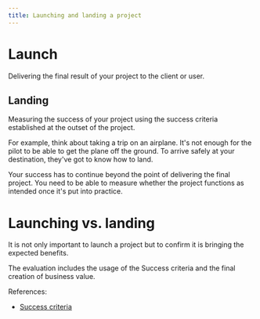 ```yaml
---
title: Launching and landing a project
---
```



# Launch
Delivering the final result of your project to the client or user. 

## Landing
Measuring the success of your project using the success criteria established at the outset of the project.

For example, think about taking a trip on an airplane. It's not enough for the pilot to be able to get the plane off the ground. To arrive safely at your destination, they've got to know how to land.

Your success has to continue beyond the point of delivering the final project. You need to be able to measure whether the project functions as intended once it's put into practice.

# Launching vs. landing

It is not only important to launch a project but to confirm it is bringing the expected benefits. 

The evaluation includes the usage of the Success criteria and the final creation of business value. 

References:
- [Success criteria](project-initiation/launching-and-landing-a-project/success-criteria.md)